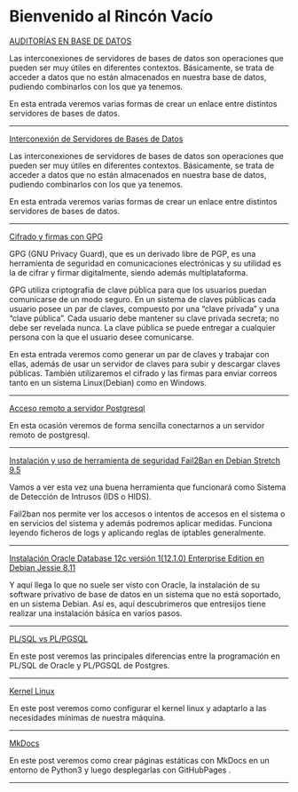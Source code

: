 # Bienvenido al Rincón Vacío

[AUDITORÍAS EN BASE DE DATOS](blog/auditoriasBBDD.md#header1)

Las interconexiones de servidores de bases de datos son operaciones que pueden ser muy útiles en diferentes contextos. Básicamente, se trata de acceder a datos que no están almacenados en nuestra base de datos, pudiendo combinarlos con los que ya tenemos.

En esta entrada veremos varias formas de crear un enlace entre distintos servidores de bases de datos.

***

[Interconexión de Servidores de Bases de Datos](blog/BBDD_1.md#header1)

Las interconexiones de servidores de bases de datos son operaciones que pueden ser muy útiles en diferentes contextos. Básicamente, se trata de acceder a datos que no están almacenados en nuestra base de datos, pudiendo combinarlos con los que ya tenemos.

En esta entrada veremos varias formas de crear un enlace entre distintos servidores de bases de datos.

***

[Cifrado y firmas con GPG](blog/gpg.md#header1)

GPG (GNU Privacy Guard), que es un derivado libre de PGP, es una herramienta de seguridad en comunicaciones electrónicas y su utilidad es la de cifrar y firmar digitalmente, siendo además multiplataforma.

GPG utiliza criptografía de clave pública para que los usuarios puedan comunicarse de un modo seguro. En un sistema de claves públicas cada usuario posee un par de claves, compuesto por una “clave privada” y una “clave pública”. Cada usuario debe mantener su clave privada secreta; no debe ser revelada nunca. La clave pública se puede entregar a cualquier persona con la que el usuario desee comunicarse.

En esta entrada veremos como generar un par de claves y trabajar con ellas, además de usar un servidor de claves para subir y descargar claves públicas. También utilizaremos el cifrado y las firmas para enviar correos tanto en un sistema Linux(Debian) como en Windows.

***

[Acceso remoto a servidor Postgresql](blog/postgresclient.md#header1)

En esta ocasión veremos de forma sencilla conectarnos a un servidor remoto de postgresql.

***

[Instalación y uso de herramienta de seguridad Fail2Ban en Debian Stretch 9.5  ](blog/fail2ban.md#header1)

Vamos a ver esta vez una buena herramienta que funcionará como Sistema de Detección de Intrusos (IDS o HIDS).

Fail2ban nos permite ver los accesos o intentos de accesos en el sistema o en servicios del sistema y además podremos aplicar medidas. Funciona leyendo ficheros de logs y aplicando reglas de iptables generalmente.

***

[Instalación Oracle Database 12c versión 1(12.1.0) Enterprise Edition en Debian Jessie 8.11  ](blog/oracleinstall.md#header1)

Y aquí llega lo que no suele ser visto con Oracle, la instalación de su software privativo de base de datos en un sistema que no está soportado, en un sistema Debian. Así es, aquí descubrimeros que entresijos tiene realizar una instalación básica en varios pasos.

***

[PL/SQL vs PL/PGSQL](blog/plpgsql.md#header1)

En este post veremos las principales diferencias entre la programación en PL/SQL de Oracle y PL/PGSQL de Postgres.

***

[Kernel Linux](blog/kernel.md#header1)

En este post veremos como configurar el kernel linux y adaptarlo a las necesidades mínimas de nuestra máquina.

***

[MkDocs](blog/mkdocs.md#header1)

En este post veremos como crear páginas estáticas con MkDocs en un entorno de Python3 y luego desplegarlas con GitHubPages .

***

